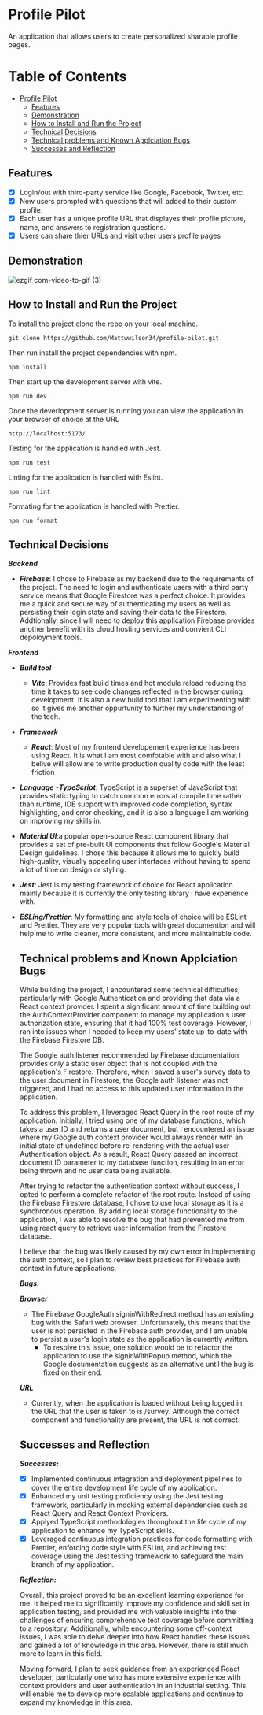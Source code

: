 # Profile Pilot

An application that allows users to create personalized sharable profile pages. 

# Table of Contents

- [Profile Pilot](#profile-pilot)
  - [Features](#features)
  - [Demonstration](#demonstration)
  - [How to Install and Run the Project](#how-to-install-and-run-the-project)
  - [Technical Decisions](#technical-decisions)
  - [Technical problems and Known Applciation Bugs](#technical-problems-and-known-applciation-bugs)
  - [Successes and Reflection](#successes-and-reflection)

## Features

- [x] Login/out with third-party service like Google, Facebook, Twitter, etc.
- [x] New users prompted with questions that will added to their custom profile.
- [x] Each user has a unique profile URL that displayes their profile picture, name, and answers to registration questions.
- [x] Users can share thier URLs and visit other users profile pages

## Demonstration

![ezgif com-video-to-gif (3)](https://user-images.githubusercontent.com/49503056/222808860-553e329b-05cf-454a-a2a6-cb4f435d8f79.gif)

## How to Install and Run the Project

To install the project clone the repo on your local machine.

```basch
git clone https://github.com/Mattwwilson34/profile-pilot.git
```

Then run install the project dependencies with npm.

```
npm install
```

Then start up the development server with vite.

```
npm run dev
```

Once the deverlopment server is running you can view the application in your browser of choice at the URL

```
http://localhost:5173/
```

Testing for the application is handled with Jest.

```
npm run test
```

Linting for the application is handled with Eslint.

```
npm run lint
```

Formating for the application is handled with Prettier.

```
npm run format
```

## Technical Decisions

**_Backend_**

- **_Firebase_**: I chose to Firebase as my backend due to the requirements of the project. The need to login and authenticate users
  with a third party service means that Google Firestore was a perfect choice. It provides me a quick and secure way of authenticating my users as well
  as persisting their login state and saving their data to the Firestore. Addtionally, since I will need to deploy this application
  Firebase provides another benefit with its cloud hosting services and convient CLI depoloyment tools.

**_Frontend_**

- **_Build tool_**
  - **_Vite_**: Provides fast build times and hot module reload reducing the time it takes to see code changes reflected in the browser during development.
    It is also a new build tool that I am experimenting with so it gives me another oppurtunity to further my understanding of the tech.
- **_Framework_**

  - **_React_**: Most of my frontend developement experience has been using React. It is what I am most comfotable with and also what I belive will allow
    me to write production quality code with the least friction

- **_Language_** -**_TypeScript_**: TypeScript is a superset of JavaScript that provides static typing to catch common errors at compile time rather than runtime,
  IDE support with improved code completion, syntax highlighting, and error checking, and it is also a language I am working on improving my skills in.
- **_Material UI_**:a popular open-source React component library that provides a set of pre-built UI components that follow Google's Material Design
  guidelines. I chose this because it allows me to quickly build high-quality, visually appealing user interfaces without having to spend a lot of time on
  design or styling.

- **_Jest_**: Jest is my testing framework of choice for React application mainly because it is currently the only testing library I have experience with.

- **_ESLing/Prettier_**: My formatting and style tools of choice will be ESLint and Prettier. They are very popular tools with great documention and
  will help me to write cleaner, more consistent, and more maintainable code.

  ## Technical problems and Known Applciation Bugs

  While building the project, I encountered some technical difficulties, particularly with Google Authentication and providing that data via a React context provider. I spent a significant amount of time building out the AuthContextProvider component to manage my application's user authorization state, ensuring that it had 100% test coverage. However, I ran into issues when I needed to keep my users' state up-to-date with the Firebase Firestore DB.

  The Google auth listener recommended by Firebase documentation provides only a static user object that is not coupled with the application's Firestore. Therefore, when I saved a user's survey data to the user document in Firestore, the Google auth listener was not triggered, and I had no access to this updated user information in the application.

  To address this problem, I leveraged React Query in the root route of my application. Initially, I tried using one of my database functions, which takes a user ID and returns a user document, but I encountered an issue where my Google auth context provider would always render with an initial state of undefined before re-rendering with the actual user Authentication object. As a result, React Query passed an incorrect document ID parameter to my database function, resulting in an error being thrown and no user data being available.

  After trying to refactor the authentication context without success, I opted to perform a complete refactor of the root route. Instead of using the Firebase Firestore database, I chose to use local storage as it is a synchronous operation. By adding local storage functionality to the application, I was able to resolve the bug that had prevented me from using react query to retrieve user information from the Firestore database.

  I believe that the bug was likely caused by my own error in implementing the auth context, so I plan to review best practices for Firebase auth context in future applications.

  **_Bugs:_**

  **_Browser_**

  - The Firebase GoogleAuth signinWithRedirect method has an existing bug with the Safari web browser. Unfortunately, this means that the user is not persisted in the Firebase auth provider, and I am unable to persist a user's login state as the application is currently written.
    - To resolve this issue, one solution would be to refactor the application to use the signinWithPopup method, which the Google documentation suggests as an alternative until the bug is fixed on their end.

  **_URL_**

  - Currently, when the application is loaded without being logged in, the URL that the user is taken to is /survey. Although the correct component and functionality are present, the URL is not correct.

  ## Successes and Reflection

  **_Successes:_**

  - [x] Implemented continuous integration and deployment pipelines to cover the entire development life cycle of my application.
  - [x] Enhanced my unit testing proficiency using the Jest testing framework, particularly in mocking external dependencies such as React Query and React Context Providers.
  - [x] Applyed TypeScript methodologies throughout the life cycle of my application to enhance my TypeScript skills.
  - [x] Leveraged continuous integration practices for code formatting with Prettier, enforcing code style with ESLint, and achieving test coverage using the Jest testing framework to safeguard the main branch of my application.

  **_Reflection:_**

  Overall, this project proved to be an excellent learning experience for me. It helped me to significantly improve my confidence and skill set in application testing, and provided me with valuable insights into the challenges of ensuring comprehensive test coverage before committing to a repository. Additionally, while encountering some off-context issues, I was able to delve deeper into how React handles these issues and gained a lot of knowledge in this area. However, there is still much more to learn in this field.

  Moving forward, I plan to seek guidance from an experienced React developer, particularly one who has more extensive experience with context providers and user authentication in an industrial setting. This will enable me to develop more scalable applications and continue to expand my knowledge in this area.
